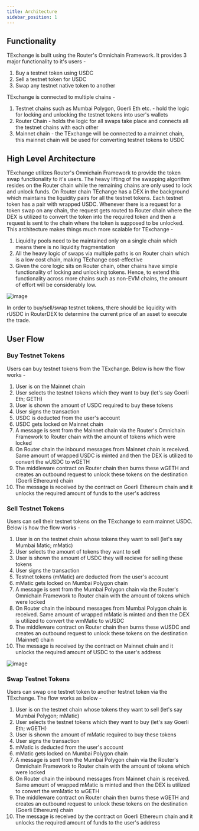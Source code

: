 ```yaml
---
title: Architecture
sidebar_position: 1
---
```


## Functionality
TExchange is built using the Router's Omnichain Framework. It provides 3 major functionality to it's users -
1. Buy a testnet token using USDC
2. Sell a testnet token for USDC
3. Swap any testnet native token to another

TExchange is connected to multiple chains -
1. Testnet chains such as Mumbai Polygon, Goerli Eth etc. - hold the logic for locking and unlocking the testnet tokens into user's wallets
2. Router Chain - holds the logic for all swaps take place and connects all the testnet chains with each other
3. Mainnet chain - the TExchange will be connected to a mainnet chain, this mainnet chain will be used for converting testnet tokens to USDC

## High Level Architecture
TExchange utilizes Router's Omnichain Framework to provide the token swap functionality to it's users. The heavy lifting of the swapping algorithm resides on the Router chain while the remaining chains are only used to lock and unlock funds. 
On Router chain TEchange has a DEX in the background which maintains the liquidity pairs for all the testnet tokens. Each testnet token has a pair with wrapped USDC. Whenever there is a request for a token swap on any chain, the request gets routed to Router chain where the DEX is utilized to convert the token into the required token and then a request is sent to the chain where the token is supposed to be unlocked.
This architecture makes things much more scalable for TExchange -
1. Liquidity pools need to be maintained only on a single chain which means there is no liquidity fragmentation
2. All the heavy logic of swaps via multiple paths is on Router chain which is a low cost chain, making TEchange cost-effective
3. Given the core logic sits on Router chain, other chains have simple functionality of locking and unlocking tokens. Hence, to extend this functionality across more chains such as non-EVM chains, the amount of effort will be considerably low. 

![image](https://user-images.githubusercontent.com/21297284/216024398-b3ede5e5-707e-456d-83c7-03ac0956afbc.png)

In order to buy/sell/swap testnet tokens, there should be liquidity with rUSDC in RouterDEX to determine the current price of an asset to execute the trade. 

## User Flow

### Buy Testnet Tokens
Users can buy testnet tokens from the TExchange. Below is how the flow works -
1. User is on the Mainnet chain
2. User selects the testnet tokens which they want to buy (let's say Goerli Eth; GETH)
3. User is shown the amount of USDC required to buy these tokens
4. User signs the transaction
5. USDC is deducted from the user's account
6. USDC gets locked on Mainnet chain
7. A message is sent from the Mainnet chain via the Router's Omnichain Framework to Router chain with the amount of tokens which were locked
8. On Router chain the inbound messages from Mainnet chain is received. Same amount of wrapped USDC is minted and then the DEX is utilized to convert the wUSDC to wGETH
9. The middleware contract on Router chain then burns these wGETH and creates an outbound request to unlock these tokens on the destination (Goerli Ethereum) chain
10. The message is received by the contract on Goerli Ethereum chain and it unlocks the required amount of funds to the user's address

### Sell Testnet Tokens
Users can sell their testnet tokens on the TExchange to earn mainnet USDC. Below is how the flow works -
1. User is on the testnet chain whose tokens they want to sell (let's say Mumbai Matic; mMatic)
2. User selects the amount of tokens they want to sell
3. User is shown the amount of USDC they will recieve for selling these tokens
4. User signs the transaction
5. Testnet tokens (mMatic) are deducted from the user's account
6. mMatic gets locked on Mumbai Polygon chain
7. A message is sent from the Mumbai Polygon chain via the Router's Omnichain Framework to Router chain with the amount of tokens which were locked
8. On Router chain the inbound messages from Mumbai Polygon chain is received. Same amount of wrapped mMatic is minted and then the DEX is utilized to convert the wmMatic to wUSDC
9. The middleware contract on Router chain then burns these wUSDC and creates an outbound request to unlock these tokens on the destination (Mainnet) chain
10. The message is received by the contract on Mainnet chain and it unlocks the required amount of USDC to the user's address

![image](https://user-images.githubusercontent.com/21297284/216024085-6f567523-1adf-4aac-be9d-e632707590aa.png)

### Swap Testnet Tokens
Users can swap one testnet token to another testnet token via the TExchange. The flow works as below -
1. User is on the testnet chain whose tokens they want to sell (let's say Mumbai Polygon; mMatic)
2. User selects the testnet tokens which they want to buy (let's say Goerli Eth; wGETH)
3. User is shown the amount of mMatic required to buy these tokens
4. User signs the transaction
5. mMatic is deducted from the user's account
6. mMatic gets locked on Mumbai Polygon chain
7. A message is sent from the Mumbai Polygon chain via the Router's Omnichain Framework to Router chain with the amount of tokens which were locked
8. On Router chain the inbound messages from Mainnet chain is received. Same amount of wrapped mMatic is minted and then the DEX is utilized to convert the wmMatic to wGETH
9. The middleware contract on Router chain then burns these wGETH and creates an outbound request to unlock these tokens on the destination (Goerli Ethereum) chain
10. The message is received by the contract on Goerli Ethereum chain and it unlocks the required amount of funds to the user's address
